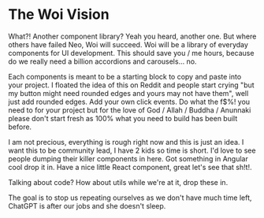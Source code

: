 # The Woi Vision

What?! Another component library? Yeah you heard, another one. But where others have failed Neo, Woi will succeed. Woi will be a library of everyday components for UI development. This should save you / me hours, because do we really need a billion accordions and carousels... no.

Each components is meant to be a starting block to copy and paste into your project. I floated the idea of this on Reddit and people start crying "but my button might need rounded edges and yours may not have them", well just add rounded edges. Add your own click events. Do what the f$%! you need to for your project but for the love of God / Allah / Buddha / Anunnaki please don't start fresh as 100% what you need to build has been built before.

I am not precious, everything is rough right now and this is just an idea. I want this to be community lead, I have 2 kids so time is short. I'd love to see people dumping their killer components in here. Got something in Angular cool drop it in. Have a nice little React component, great let's see that sh!t!.

Talking about code? How about utils while we're at it, drop these in.

The goal is to stop us repeating ourselves as we don't have much time left, ChatGPT is after our jobs and she doesn't sleep.
